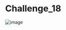 # Challenge_18

![image](https://user-images.githubusercontent.com/86167421/139605986-f3199549-a509-4c75-9ab8-d9cc7eb83019.png)

